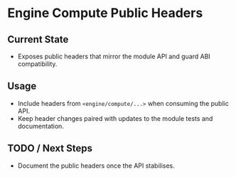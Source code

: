 # Engine Compute Public Headers

## Current State

- Exposes public headers that mirror the module API and guard ABI compatibility.

## Usage

- Include headers from `<engine/compute/...>` when consuming the public API.
- Keep header changes paired with updates to the module tests and documentation.

## TODO / Next Steps

- Document the public headers once the API stabilises.
